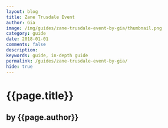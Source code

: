 ```yaml
---
layout: blog
title: Zane Trusdale Event
author: Gia
image: /img/guides/zane-trusdale-event-by-gia/thumbnail.png
category: guide
date: 2018-01-01
comments: false
description: 
keywords: guide, in-depth guide
permalink: /guides/zane-trusdale-event-by-gia/
hide: true
---
```


# {{page.title}}
## by {{page.author}}


